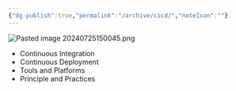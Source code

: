 ```yaml
---
{"dg-publish":true,"permalink":"/archive/cicd/","noteIcon":""}
---
```


![Pasted image 20240725150045.png](/img/user/Resoure/Pasted%20image%2020240725150045.png)

* Continuous Integration
* Continuous Deployment
* Tools and Platforms
* Principle and Practices